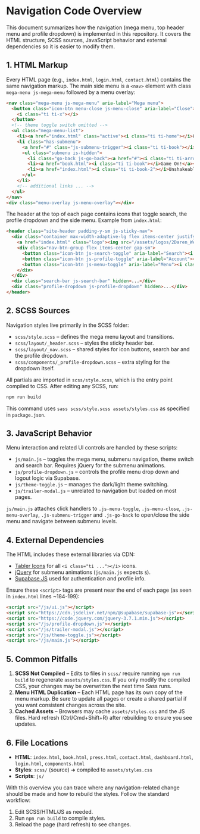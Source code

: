 # Navigation Code Overview

This document summarizes how the navigation (mega menu, top header menu and profile dropdown) is implemented in this repository. It covers the HTML structure, SCSS sources, JavaScript behavior and external dependencies so it is easier to modify them.

## 1. HTML Markup

Every HTML page (e.g., `index.html`, `login.html`, `contact.html`) contains the same navigation markup. The main side menu is a `<nav>` element with class `mega-menu js-mega-menu` followed by a menu overlay:

```html
<nav class="mega-menu js-mega-menu" aria-label="Mega menu">
  <button class="icon-btn menu-close js-menu-close" aria-label="Close">
    <i class="ti ti-x"></i>
  </button>
  <!-- theme toggle switch omitted -->
  <ul class="mega-menu-list">
    <li><a href="index.html" class="active"><i class="ti ti-home"></i>Home</a></li>
    <li class="has-submenu">
      <a href="#" class="js-submenu-trigger"><i class="ti ti-book"></i>Books<i class="ti ti-chevron-right arrow"></i></a>
      <ul class="submenu is-hidden">
        <li class="go-back js-go-back"><a href="#"><i class="ti ti-arrow-left"></i>Back</a></li>
        <li><a href="book.html"><i class="ti ti-book"></i>Game On!</a></li>
        <li><a href="index.html"><i class="ti ti-book-2"></i>Unshakeable</a></li>
      </ul>
    </li>
    <!-- additional links ... -->
  </ul>
</nav>
<div class="menu-overlay js-menu-overlay"></div>
```

The header at the top of each page contains icons that toggle search, the profile dropdown and the side menu. Example from `index.html`:

```html
<header class="site-header padding-y-sm js-sticky-nav">
  <div class="container max-width-adaptive-lg flex items-center justify-between">
    <a href="index.html" class="logo"><img src="/assets/logos/2Daren_Web_Logo_White_For_Dark_Background.png" alt="Daren Prince"></a>
    <div class="nav-btn-group flex items-center gap-sm">
      <button class="icon-btn js-search-toggle" aria-label="Search"><i class="ti ti-search"></i></button>
      <button class="icon-btn js-profile-toggle" aria-label="Account"><i class="ti ti-user"></i></button>
      <button class="icon-btn js-menu-toggle" aria-label="Menu"><i class="ti ti-menu-2"></i></button>
    </div>
  </div>
  <div class="search-bar js-search-bar" hidden>...</div>
  <div class="profile-dropdown js-profile-dropdown" hidden>...</div>
</header>
```

## 2. SCSS Sources

Navigation styles live primarily in the SCSS folder:

- `scss/style.scss` – defines the mega menu layout and transitions.
- `scss/layout/_header.scss` – styles the sticky header bar.
- `scss/layout/_nav.scss` – shared styles for icon buttons, search bar and the profile dropdown.
- `scss/components/_profile-dropdown.scss` – extra styling for the dropdown itself.

All partials are imported in `scss/style.scss`, which is the entry point compiled to CSS. After editing any SCSS, run:

```bash
npm run build
```

This command uses `sass scss/style.scss assets/styles.css` as specified in `package.json`.

## 3. JavaScript Behavior

Menu interaction and related UI controls are handled by these scripts:

- `js/main.js` – toggles the mega menu, submenu navigation, theme switch and search bar. Requires jQuery for the submenu animations.
- `js/profile-dropdown.js` – controls the profile menu drop down and logout logic via Supabase.
- `js/theme-toggle.js` – manages the dark/light theme switching.
- `js/trailer-modal.js` – unrelated to navigation but loaded on most pages.

`js/main.js` attaches click handlers to `.js-menu-toggle`, `.js-menu-close`, `.js-menu-overlay`, `.js-submenu-trigger` and `.js-go-back` to open/close the side menu and navigate between submenu levels.

## 4. External Dependencies

The HTML includes these external libraries via CDN:

- [Tabler Icons](https://tabler.io/icons) for all `<i class="ti ..."></i>` icons.
- [jQuery](https://jquery.com/) for submenu animations (`js/main.js` expects `$`).
- [Supabase JS](https://supabase.com/) used for authentication and profile info.

Ensure these `<script>` tags are present near the end of each page (as seen in `index.html` lines ~184-199):

```html
<script src="/js/ui.js"></script>
<script src="https://cdn.jsdelivr.net/npm/@supabase/supabase-js"></script>
<script src="https://code.jquery.com/jquery-3.7.1.min.js"></script>
<script src="/js/profile-dropdown.js"></script>
<script src="/js/trailer-modal.js"></script>
<script src="/js/theme-toggle.js"></script>
<script src="/js/main.js"></script>
```

## 5. Common Pitfalls

1. **SCSS Not Compiled** – Edits to files in `scss/` require running `npm run build` to regenerate `assets/styles.css`. If you only modify the compiled CSS, your changes may be overwritten the next time Sass runs.
2. **Menu HTML Duplication** – Each HTML page has its own copy of the menu markup. Be sure to update all pages or create a shared partial if you want consistent changes across the site.
3. **Cached Assets** – Browsers may cache `assets/styles.css` and the JS files. Hard refresh (Ctrl/Cmd+Shift+R) after rebuilding to ensure you see updates.

## 6. File Locations

- **HTML**: `index.html`, `book.html`, `press.html`, `contact.html`, `dashboard.html`, `login.html`, `components.html`
- **Styles**: `scss/` (source) ➜ compiled to `assets/styles.css`
- **Scripts**: `js/`

With this overview you can trace where any navigation-related change should be made and how to rebuild the styles. Follow the standard workflow:

1. Edit SCSS/HTML/JS as needed.
2. Run `npm run build` to compile styles.
3. Reload the page (hard refresh) to see changes.

